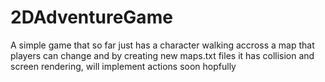 # 2DAdventureGame
A simple game that so far just has a character walking accross a map that 
players can change and by creating new maps.txt files
it has collision and screen rendering, will implement actions soon hopfully
